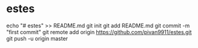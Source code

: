 # estes

echo "# estes" >> README.md
git init
git add README.md
git commit -m "first commit"
git remote add origin https://github.com/pivan9911/estes.git
git push -u origin master


